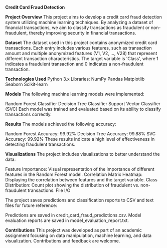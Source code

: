**Credit Card Fraud Detection**

**Project Overview**
This project aims to develop a credit card fraud detection system utilizing machine learning techniques. By analyzing a dataset of financial transactions, we aim to classify transactions as fraudulent or non-fraudulent, thereby improving security in financial transactions.

**Dataset**
The dataset used in this project contains anonymized credit card transactions. Each entry includes various features, such as transaction amount and multiple anonymized features (V1, V2, ..., V28) that represent different transaction characteristics. The target variable is 'Class', where 1 indicates a fraudulent transaction and 0 indicates a non-fraudulent transaction.

**Technologies Used**
Python 3.x
Libraries:
NumPy
Pandas
Matplotlib
Seaborn
Scikit-learn

**Models**
The following machine learning models were implemented:

Random Forest Classifier
Decision Tree Classifier
Support Vector Classifier (SVC)
Each model was trained and evaluated based on its ability to classify transactions correctly.

**Results**
The models achieved the following accuracy:

Random Forest Accuracy: 99.92%
Decision Tree Accuracy: 99.88%
SVC Accuracy: 99.92%
These results indicate a high level of effectiveness in detecting fraudulent transactions.

**Visualizations**
The project includes visualizations to better understand the data:

Feature Importance: Visual representation of the importance of different features in the Random Forest model.
Correlation Matrix Heatmap: Displaying the correlation between features and the target variable.
Class Distribution: Count plot showing the distribution of fraudulent vs. non-fraudulent transactions.
File I/O

The project saves predictions and classification reports to CSV and text files for future reference:

Predictions are saved in credit_card_fraud_predictions.csv.
Model evaluation reports are saved in model_evaluation_report.txt.

**Contributions**
This project was developed as part of an academic assignment focusing on data manipulation, machine learning, and data visualization. Contributions and feedback are welcome.
